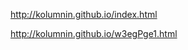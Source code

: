 http://kolumnin.github.io/index.html

<a href="http://kolumnin.github.io/w3egPge1.html"></a>

http://kolumnin.github.io/w3egPge1.html
